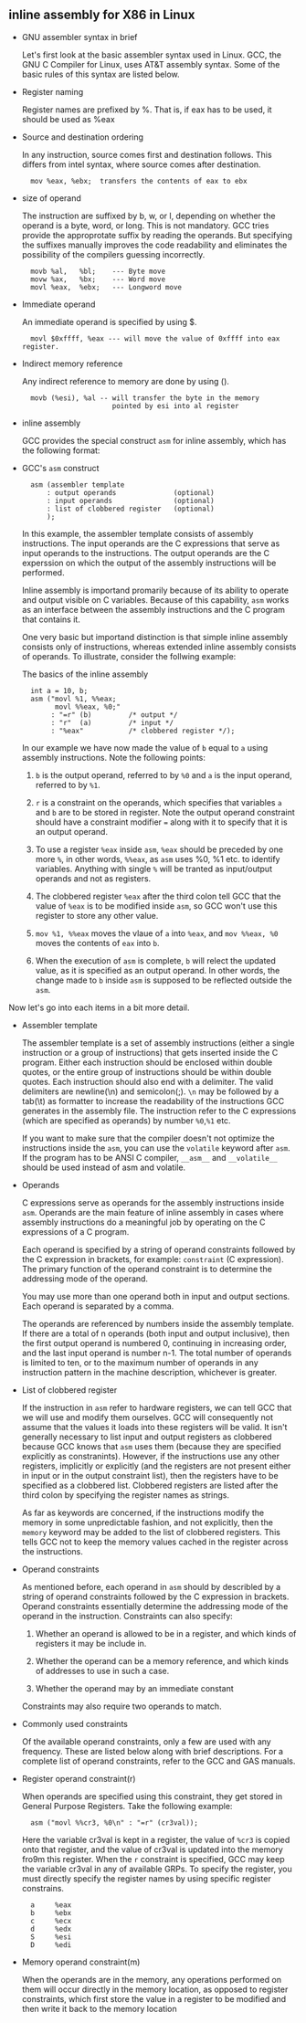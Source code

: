 inline assembly for X86 in Linux
--------------------------------------------------------

  * GNU assembler syntax in brief

    Let's first look at the basic assembler syntax used in Linux. GCC, the 
    GNU C Compiler for Linux, uses AT&T assembly syntax. Some of the basic
    rules of this syntax are listed below.  

  * Register naming

    Register names are prefixed by %. That is, if eax has to be used, it 
    should be used as %eax

  * Source and destination ordering

    In any instruction, source comes first and destination follows. This 
    differs from intel syntax, where source comes after destination.

    ```
      mov %eax, %ebx;  transfers the contents of eax to ebx
    ```

  * size of operand

    The instruction are suffixed by b, w, or l, depending on whether the 
    operand is a byte, word, or long. This is not mandatory. GCC tries
    provide the approprotate suffix by reading the operands. But specifying
    the suffixes manually improves the code readability and eliminates the
    possibility of the compilers guessing incorrectly.

    ```
      movb %al,   %bl;    --- Byte move
      movw %ax,   %bx;    --- Word move
      movl %eax,  %ebx;   --- Longword move
    ```

  * Immediate operand

    An immediate operand is specified by using $.

    ```
      movl $0xffff, %eax --- will move the value of 0xffff into eax register.
    ```

  * Indirect memory reference

    Any indirect reference to memory are done by using ().

    ```
      movb (%esi), %al -- will transfer the byte in the memory
                          pointed by esi into al register
    ```

  * inline assembly

    GCC provides the special construct `asm` for inline assembly, which has
    the following format:

  * GCC's `asm` construct

    ```
      asm (assembler template
          : output operands              (optional)
          : input operands               (optional)
          : list of clobbered register   (optional)
          );
    ```
    In this example, the assembler template consists of assembly instructions.
    The input operands are the C expressions that serve as input operands to 
    the instructions. The output operands are the C experssion on which the
    output of the assembly instructions will be performed.

    Inline assembly is importand promarily because of its ability to operate 
    and output visible on C variables. Because of this capability, `asm` works
    as an interface between the assembly instructions and the C program that
    contains it.

    One very basic but importand distinction is that simple inline assembly 
    consists only of instructions, whereas extended inline assembly consists
    of operands. To illustrate, consider the follwing example:

    The basics of the inline assembly

    ```
      int a = 10, b;
      asm ("movl %1, %%eax;
            movl %%eax, %0;"
           : "=r" (b)         /* output */
           : "r"  (a)         /* input */
           : "%eax"           /* clobbered register */);
    ```
    In our example we have now made the value of `b` equal to `a` using 
    assembly instructions. Note the following points:

    1) `b` is the output operand, referred to by `%0` and `a` is the input
       operand, referred to by `%1`.

    2) `r` is a constraint on the operands, which specifies that variables 
       `a` and `b` are to be stored in register. Note the output operand 
       constraint should have a constraint modifier `=` along with it to 
       specify that it is an output operand.

    3) To use a register `%eax` inside `asm`, `%eax` should be preceded
       by one more `%`, in other words, `%%eax`, as `asm` uses %0, %1 etc.
       to identify variables. Anything with single `%` will be tranted as 
       input/output operands and not as registers.

    4) The clobbered register `%eax` after the third colon tell GCC that
       the value of `%eax` is to be modified inside `asm`, so GCC won't
       use this register to store any other value.

    5) `mov %1, %%eax` moves the vlaue of `a` into `%eax`, and 
       `mov %%eax, %0` moves the contents of `eax` into `b`.

    6) When the execution of `asm` is complete, `b` will relect the updated
       value, as it is specified as an output operand. In other words,
       the change made to `b` inside `asm` is supposed to be reflected
       outside the `asm`.

  Now let's go into each items in a bit more detail.

  * Assembler template

    The assembler template is a set of assembly instructions (either a
    single instruction or a group of instructions) that gets inserted 
    inside the C program. Either each instruction should be enclosed within
    double quotes, or the entire group of instructions should be within 
    double quotes. Each instruction should also end with a delimiter. The
    valid delimiters are newline(\n) and semicolon(;). `\n` may be followed
    by a tab(\t) as formatter to increase the readability of the instructions
    GCC generates in the assembly file. The instruction refer to the C
    expressions (which are specified as operands) by number `%0`,`%1` etc.

    If you want to make sure that the compiler doesn't not optimize the 
    instructions inside the `asm`, you can use the `volatile` keyword
    after `asm`. If the program has to be ANSI C compiler, `__asm__` and
    `__volatile__` should be used instead of asm and volatile.

  * Operands

    C expressions serve as operands for the assembly instructions inside
    `asm`. Operands are the main feature of inline assembly in cases where
    assembly instructions do a meaningful job by operating on the C 
    expressions of a C program.

    Each operand is specified by a string of operand constraints followed
    by the C expression in brackets, for example: `constraint` (C expression).
    The primary function of the operand constraint is to determine the 
    addressing mode of the operand.

    You may use more than one operand both in input and output sections.
    Each operand is separated by a comma.

    The operands are referenced by numbers inside the assembly template.
    If there are a total of n operands (both input and output inclusive),
    then the first output operand is numbered 0, continuing in increasing 
    order, and the last input operand is number n-1. The total number of 
    operands is limited to ten, or to the maximum number of operands in 
    any instruction pattern in the machine description, whichever is 
    greater.

  * List of clobbered register

    If the instruction in `asm` refer to hardware registers, we can tell
    GCC that we will use and modify them ourselves. GCC will consequently
    not assume that the values it loads into these registers will be valid.
    It isn't generally necessary to list input and output registers as 
    clobbered because GCC knows that `asm` uses them (because they are 
    specified explicitly as constranints). However, if the instructions 
    use any other registers, implicitly or explicitly (and the registers
    are not present either in input or in the output constraint list), then
    the registers have to be specified as a clobbered list. Clobbered 
    registers are listed after the third colon by specifying the register
    names as strings.

    As far as keywords are concerned, if the instructions modify the 
    memory in some unpredictable fashion, and not explicitly, then the 
    `memory` keyword may be added to the list of clobbered registers. This
    tells GCC not to keep the memory values cached in the register across
    the instructions.

  * Operand constraints

    As mentioned before, each operand in `asm` should by describled by a
    string of operand constraints followed by the C expression in brackets.
    Operand constraints essentially determine the addressing mode of the 
    operand in the instruction. Constraints can also specify:

    1) Whether an operand is allowed to be in a register, and which
       kinds of registers it may be include in.

    2) Whether the operand can be a memory reference, and which kinds of
       addresses to use in such a case.

    3) Whether the operand may by an immediate constant

    Constraints may also require two operands to match.

  * Commonly used constraints

    Of the available operand constraints, only a few are used with any 
    frequency. These are listed below along with brief descriptions. For
    a complete list of operand constraints, refer to the GCC and GAS 
    manuals.

  * Register operand constraint(r)

    When operands are specified using this constraint, they get stored in
    General Purpose Registers. Take the following example:

    ```
      asm ("movl %%cr3, %0\n" : "=r" (cr3val));
    ```
    
    Here the variable cr3val is kept in a register,  the value of `%cr3` is
    copied onto that register, and the value of cr3val is updated into the 
    memory fro9m this register. When the `r` constraint is specified, GCC 
    may keep the variable cr3val in any of available GRPs. To specify the 
    register, you must directly specify the register names by using specific
    register constrains.

    ```
      a     %eax
      b     %ebx
      c     %ecx
      d     %edx
      S     %esi
      D     %edi
    ``` 
  
  * Memory operand constraint(m)

    When the operands are in the memory, any operations performed on them
    will occur directly in the memory location, as opposed to register
    constraints, which first store the value in a register to be modified 
    and then write it back to the memory location


































